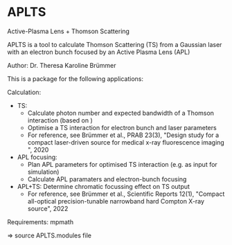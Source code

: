 # APLTS
Active-Plasma Lens + Thomson Scattering

APLTS is a tool to calculate Thomson Scattering (TS) from a Gaussian laser with an electron bunch focused by an Active Plasma Lens (APL)

Author: Dr. Theresa Karoline Brümmer

This is a package for the following applications:

Calculation:
- TS:
  - Calculate photon number and expected bandwidth of a Thomson interaction (based on )
  - Optimise a TS interaction for electron bunch and laser parameters
  - For reference, see Brümmer et al., PRAB 23(3), "Design study for a compact laser-driven source for medical x-ray fluorescence imaging
", 2020
- APL focusing: 
  - Plan APL parameters for optimised TS interaction (e.g. as input for simulation)
  - Calculate APL paramaters and electron-bunch focusing
- APL+TS: Determine chromatic focussing effect on TS output
  - For reference, see Brümmer et al., Scientific Reports 12(1), "Compact all-optical precision-tunable narrowband hard Compton X-ray source", 2022


Requirements: 
mpmath

=> source APLTS.modules file
